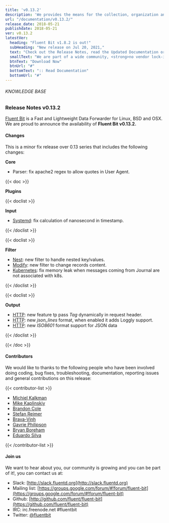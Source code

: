 ```yaml
---
title: 'v0.13.2'
description: 'We provides the means for the collection, organization and computerized retrieval of knowledgeand Lightweight Data Forwarder for Linux, BSD and OSX. We are proud to announce the availability of Fluent Bit v0.13.2.'
url: "/documentation/v0.13.2/"
release_date: 2018-05-21
publishdate: 2018-05-21
ver: v0.13.2
latestVer:
  heading: "Fluent Bit v1.8.2 is out!"
  subHeading: "New release on Jul 20, 2021,"
  text: "Check out the Release Notes, read the Updated Documentation or jump directly to the Downloads Section."
  smallText: "We are part of a wide community, <strong>no vendor lock-in.</strong>"
  btnText: "Download Now"
  btnUrl: "#"
  bottomText: ":: Read Documentation"
  bottomUrl: "#"
---
```



###### KNOWLEDGE BASE

### Release Notes v0.13.2

[Fluent Bit](https://fluentbit.io/) is a Fast and Lightweight Data Forwarder for Linux, BSD and OSX. We are proud to announce the availability of **Fluent Bit v0.13.2.**

#### Changes

This is a minor fix release over 0.13 series that includes the following changes:

**Core**

* Parser: fix apache2 regex to allow quotes in User Agent.

{{< doc >}}

**Plugins**

{{< doclist >}}

**Input**

* [Systemd](https://fluentbit.io/documentation/0.13/input/systemd.html): fix calculation of nanosecond in timestamp.

{{< /doclist >}}

{{< doclist >}}

**Filter**

* [Nest](https://fluentbit.io/documentation/0.13/filter/nest.html): new filter to handle nested key/values.
* [Modify](https://fluentbit.io/documentation/0.13/filter/modify.html): new filter to change records content.
* [Kubernetes](https://fluentbit.io/documentation/0.13/filter/kubernetes.html): fix memory leak when messages coming from Journal are not associated with k8s.

{{< /doclist >}}

{{< doclist >}}

**Output**

 
* [HTTP](https://fluentbit.io/documentation/0.13/output/http.html): new feature tp pass _Tag_ dynamically in request header.
* [HTTP](https://fluentbit.io/documentation/0.13/output/http.html): new _json_lines_ format, when enabled it adds Loggly support.
* [HTTP](https://fluentbit.io/documentation/0.13/output/http.html): new _ISO8601_ format support for JSON data

{{< /doclist >}}

{{< /doc >}}

#### Contributors

We would like to thanks to the following people who have been involved doing coding, bug fixes, troubleshooting, documentation, reporting issues and general contributions on this release:

{{< contributor-list >}}

* [Michiel Kalkman](https://github.com/michiel)
* [Mike Kaplinskiy](https://github.com/mikekap)
* [Brandon Cole](https://github.com/brandoncole)
* [Stefan Reimer](https://github.com/Quarky9)
* [Brava-Vinh](https://github.com/brava-vinh)
* [Gavrie Philipson](https://github.com/gavrie)
* [Bryan Boreham](https://github.com/bboreham)
* [Eduardo Silva](https://github.com/edsiper)

{{< /contributor-list >}}

#### Join us

We want to hear about you, our community is growing and you can be part of it!, you can contact us at:

* Slack: [http://slack.fluentd.org](http://slack.fluentd.org)
* Mailing list: [https://groups.google.com/forum/#!forum/fluent-bit](https://groups.google.com/forum/#!forum/fluent-bit)
* Github: [http://github.com/fluent/fluent-bit](https://github.com/fluent/fluent-bit)
* IRC: irc.freenode.net #fluentbit
* Twitter: [@fluentbit](https://twitter.com/fluentbit)